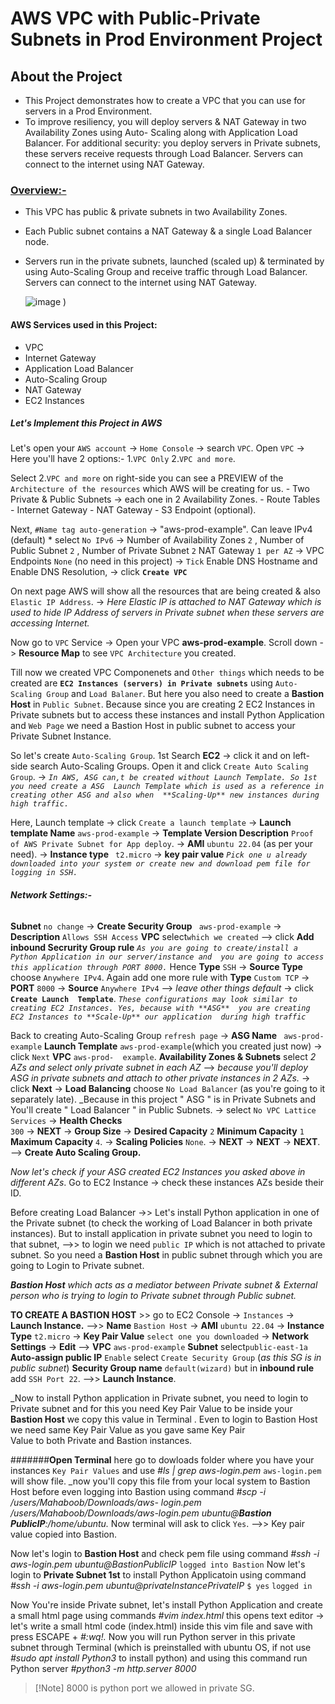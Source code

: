 # **AWS VPC with Public-Private Subnets in Prod Environment Project**

## **About the Project**
* This Project demonstrates how to create a VPC that you can use for servers in a Prod Environment.
* To improve resiliency, you will deploy servers & NAT Gateway in two Availability Zones using Auto-
  Scaling along with Application Load Balancer. For additional security: you deploy servers in 
  Private subnets,
  these servers receive requests through Load Balancer. Servers can connect to the internet using
  NAT Gateway.
  
### <ins>Overview:-</ins>
- This VPC has public & private subnets in two Availability Zones.
- Each Public subnet contains a NAT Gateway & a single Load Balancer node.
- Servers run in the private subnets, launched (scaled up) & terminated by using Auto-Scaling Group 
  and receive traffic through Load Balancer.
  Servers can connect to the internet using NAT Gateway.

  ![image](https://github.com/user-attachments/assets/751207c0-a21c-4171-bbef-95980caf0ed9)
)

#### **AWS Services used in this Project:**
- VPC
- Internet Gateway
- Application Load Balancer
- Auto-Scaling Group
- NAT Gateway
- EC2 Instances

##### Let's Implement this Project in AWS

Let's open your `AWS account` -> `Home Console` -> search `VPC`. Open `VPC` -> Here you'll 
have 2 options:-   1.`VPC Only`  2.`VPC and more`.

Select 2.`VPC and more` on right-side you can see a PREVIEW of the `Architecture of the resources`
which AWS will be creating for us.
      - Two Private & Public Subnets -> each one in 2 Availability Zones.
      - Route Tables
      - Internet Gateway
      - NAT Gateway
      - S3 Endpoint (optional).

Next, `#Name tag auto-generation` -> "aws-prod-example". Can leave IPv4 (default) * select `No IPv6`
-> Number of Availability Zones `2` , Number of Public Subnet `2` , Number of Private Subnet `2`
NAT Gateway `1 per AZ` -> VPC Endpoints `None` (no need in this project) -> `Tick` Enable DNS Hostname and Enable DNS Resolution, -> click **`Create VPC`**

On next page AWS will show all the resources that are being created & also `Elastic IP Address`.
-> _Here Elastic IP is attached to NAT Gateway which is used to hide IP Address of servers in Private subnet when these servers are accessing Internet._

Now go to `VPC` Service -> Open your VPC **aws-prod-example**. Scroll down  -> **Resource Map** to 
see `VPC Architecture` you created.

Till now we created VPC Componenets and `Other things` which needs to be created are **`EC2 Instances (servers) in Private subnets`** using `Auto-Scaling Group` and `Load Balaner`. But here
you also need to create a **Bastion Host** in `Public Subnet`. Because since you are creating 2 EC2 Instances in Private subnets but to access these instances and install Python Application and 
`Web Page` we need a Bastion Host in public subnet to access your Private Subnet Instance. 

So let's create `Auto-Scaling Group`. 1st Search **EC2** -> click it and on left-side search Auto-Scaling Groups. Open it and click `Create Auto Scaling Group`. -> 
              _`In AWS, ASG can,t be created without Launch Template. So 1st you need create a ASG 
                Launch Template which is used as a reference in creating other ASG and also when 
                **Scaling-Up** new instances during high traffic.`_
                
Here, Launch template -> click `Create a launch template` -> **Launch template Name** `aws-prod-example` -> **Template Version Description** `Proof of AWS Private Subnet for App deploy`. -> **AMI** `ubuntu 22.04` (as per your need). -> **Instance type** ` t2.micro` -> **key pair value**
_`Pick one u already downloaded into your system or create new and download pem file for logging in SSH.`_ 

 ###### **Network Settings:-**
 **Subnet** `no change` -> **Create Security Group** ` aws-prod-example` -> **Description** 
 `Allows SSH Access` **VPC** select`which we created`  --> click **Add inbound Secrurity Group 
  rule**  _`As you are going to create/install a Python Application in our server/instance and 
  you are going to access this application through PORT 8000.`_  Hence **Type** `SSH` -> **Source
  Type** choose `Anywhere IPv4`. Again add one more rule with **Type** `Custom TCP` -> **PORT**
  `8000` -> **Source** `Anywhere IPv4` -->  _leave other things default_ -> click **`Create Launch 
  Template`**.
                    _`These configurations may look similar to creating EC2 Instances. Yes, because
                    with **ASG**  you are creating EC2 Instances to **Scale-Up** our application 
                    during high traffic`_

  Back to creating Auto-Scaling Group `refresh page` -> **ASG Name** ` aws-prod-example`  **Launch 
  Template** `aws-prod-example`(which you created just now) -> click `Next` **VPC** `aws-prod- 
  example`. **Availability Zones & Subnets** select _2 AZs and select only private subnet in each
  AZ_  -->   _because you'll deploy ASG in private subnets and attach to other private instances in 
  2 AZs._ -> click **Next** -> **Load Balancing** choose `No Load Balancer` (as you're going to 
  it separately late).   _Because in this project " ASG " is in Private Subnets and You'll create
  " Load Balancer " in Public Subnets. -> select `No VPC Lattice Services` -> **Health Checks**  
  `300` -> **NEXT** -> **Group Size** -> **Desired Capacity** `2`  **Minimum Capacity** `1` 
  **Maximum Capacity** `4`.  -> **Scaling Policies** `None`. -> **NEXT** -> **NEXT** -> **NEXT**.
  --> **Create Auto Scaling Group.**

  _Now let's check if your ASG created EC2 Instances you asked above in different AZs_.   Go to EC2
  Instance -> check these instances AZs beside their ID.

  Before creating Load Balancer ->> Let's install Python application in one of the Private subnet 
  (to check the working of Load Balancer in both private instances). But to install application in 
  private subnet you need to login to that subnet, -->> to login we need `public IP` which is not 
  attached to private subnet.  So you need a **Bastion Host** in public subnet through which you 
  are going to Login to Private subnet. 

  _**Bastion Host** which acts as a mediator between Private subnet & External person who is trying
   to login to Private subnet through Public subnet._ 
  
  **TO CREATE A BASTION HOST** >> go to EC2 Console -> `Instances` -> **Launch Instance.**
  -->> **Name** `Bastion Host` -> **AMI** `ubuntu 22.04` -> **Instance Type** `t2.micro` ->
  **Key Pair Value** `select one you downloaded` -> **Network Settings** -> **Edit**  -->
  **VPC** `aws-prod-example` **Subnet** select`public-east-1a` **Auto-assign public IP** `Enable`
  select `Create Security Group` (_as this SG is in public subnet_)  **Security Group name**
  `default(wizard)` but in **inbound rule** add `SSH Port 22`. -->>  **Launch Instance**.

  _Now to install Python application in Private subnet, you need to login to Private subnet and 
  for this you need Key Pair Value to be inside your **Bastion Host** we copy this value in 
  Terminal . Even to login to Bastion Host we need same Key Pair Value as you gave same Key Pair   
  Value to both Private and Bastion instances. 

  #######**Open Terminal** 
  here go to dowloads folder where you have your instances `Key Pair Values` and use 
  _#ls | grep aws-login.pem_
  `aws-login.pem`  will show file. _now you'll copy this file from your local system to Bastion 
  Host before even logging into Bastion using command  _#scp -i /users/Mahaboob/Downloads/aws-
  login.pem    /users/Mahaboob/Downloads/aws-login.pem  ubuntu@**Bastion PublicIP**:/home/ubuntu._
  Now terminal will ask to click `Yes`.   -->> Key pair value copied into Bastion.

  Now let's login to **Bastion Host** and check pem file using command
  _#ssh -i aws-login.pem ubuntu@BastionPublicIP_  `logged into Bastion`
  Now let's login to **Private Subnet 1st** to install Python Applicatoin using command
  _#ssh -i aws-login.pem ubuntu@privateInstancePrivateIP_    `$ yes`   `logged in`


  Now You're inside Private subnet, let's install Python Application and create a small html page
  using commands _#vim index.html_   this opens text editor -> let's write a small html code 
  (index.html) inside this vim file and save with press ESCAPE + _#:wq!._  Now you will run Python 
  server in this private subnet through Terminal (which is preinstalled with ubuntu OS, if not use 
  _#sudo apt install Python3_ to install python) and using this command run Python server
  _#python3 -m http.server 8000_  
  > [!Note] 8000 is python port we allowed in private SG.

  

  
  
  

  

